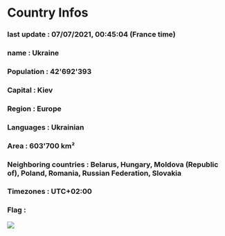 # Country  Infos
### last update : 07/07/2021, 00:45:04 (France time)

### name : Ukraine
### Population : 42'692'393
### Capital : Kiev
### Region : Europe
### Languages : Ukrainian
### Area : 603'700 km²
### Neighboring countries : Belarus, Hungary, Moldova (Republic of), Poland, Romania, Russian Federation, Slovakia
### Timezones : UTC+02:00

### Flag :
![](https://restcountries.eu/data/ukr.svg)